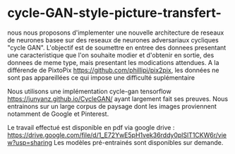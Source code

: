 # cycle-GAN-style-picture-transfert-

nous nous proposons
d'implementer une nouvelle architecture de
reseaux de neurones basee sur des reseaux de
neurones adversariaux cycliques "cycle GAN".
L'objectif est de soumettre en entree des donnees
presentant une caracteristique que l'on souhaite
modier et d'obtenir en sortie, des donnees de
meme type, mais presentant les modications
attendues. A la différende de PixtoPix https://github.com/phillipi/pix2pix, les données ne sont pas appareillées ce qui impose une difficulté suplémentaire 

Nous utilisons une implémentation cycle-gan tensorflow https://junyanz.github.io/CycleGAN/ ayant largement fait ses preuves. 
Nous entrainons sur un large corpus de paysage dont les images proviennent notamment de Google et Pinterest. 

Le travail effectué est disponible en pdf via google drive : https://drive.google.com/file/d/1_E72YwE5pH1vek36rddy0plSlT1CKW6r/view?usp=sharing
Les modèles pré-entrainés sont disponibles sur demande. 
